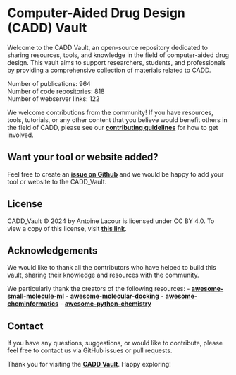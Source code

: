 # **Computer-Aided Drug Design (CADD) Vault**

Welcome to the CADD Vault, an open-source repository dedicated to sharing resources, tools, and knowledge in the field of computer-aided drug design. This vault aims to support researchers, students, and professionals by providing a comprehensive collection of materials related to CADD.

Number of publications: 964  
Number of code repositories: 818  
Number of webserver links: 122  

We welcome contributions from the community! If you have resources, tools, tutorials, or any other content that you believe would benefit others in the field of CADD, please see our **[contributing guidelines](https://github.com/DrugBud-Suite/CADD_Vault/blob/main/CONTRIBUTING.md)** for how to get involved.

## Want your tool or website added?

Feel free to create an **[issue on Github](https://github.com/DrugBud-Suite/CADD_Vault/issues)** and we would be happy to add your tool or website to the CADD_Vault.

## License

CADD_Vault © 2024 by Antoine Lacour is licensed under CC BY 4.0. To view a copy of this license, visit **[this link](http://creativecommons.org/licenses/by/4.0/)**.

## Acknowledgements

We would like to thank all the contributors who have helped to build this vault, sharing their knowledge and resources with the community.

We particularly thank the creators of the following resources:
    - **[awesome-small-molecule-ml](https://github.com/benb111/awesome-small-molecule-ml)**
    - **[awesome-molecular-docking](https://github.com/Thinklab-SJTU/awesome-molecular-docking?tab=readme-ov-file)**
    - **[awesome-cheminformatics](https://github.com/hsiaoyi0504/awesome-cheminformatics)**
    - **[awesome-python-chemistry](https://github.com/lmmentel/awesome-python-chemistry)**

## Contact

If you have any questions, suggestions, or would like to contribute, please feel free to contact us via GitHub issues or pull requests.

Thank you for visiting the **[CADD Vault](https://drugbud-suite.github.io/CADD_Vault/)**. Happy exploring!
